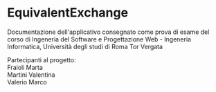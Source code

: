 # EquivalentExchange

Documentazione dell'applicativo consegnato come prova di esame del corso di Ingeneria del Software e Progettazione Web - Ingeneria Informatica, Università degli studi di Roma Tor Vergata

Partecipanti al progetto:\
  Fraioli Marta\
  Martini Valentina\
  Valerio Marco

